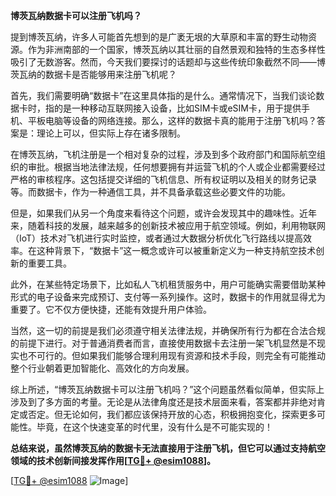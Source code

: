 **博茨瓦纳数据卡可以注册飞机吗？**

提到博茨瓦纳，许多人可能首先想到的是广袤无垠的大草原和丰富的野生动物资源。作为非洲南部的一个国家，博茨瓦纳以其壮丽的自然景观和独特的生态多样性吸引了无数游客。然而，今天我们要探讨的话题却与这些传统印象截然不同——博茨瓦纳的数据卡是否能够用来注册飞机呢？

首先，我们需要明确“数据卡”在这里具体指的是什么。通常情况下，当我们谈论数据卡时，指的是一种移动互联网接入设备，比如SIM卡或eSIM卡，用于提供手机、平板电脑等设备的网络连接。那么，这样的数据卡真的能用于注册飞机吗？答案是：理论上可以，但实际上存在诸多限制。

在博茨瓦纳，飞机注册是一个相对复杂的过程，涉及到多个政府部门和国际航空组织的审批。根据当地法律法规，任何想要拥有并运营飞机的个人或企业都需要经过严格的审核程序。这包括提交详细的飞机信息、所有权证明以及相关的财务记录等。而数据卡，作为一种通信工具，并不具备承载这些必要文件的功能。

但是，如果我们从另一个角度来看待这个问题，或许会发现其中的趣味性。近年来，随着科技的发展，越来越多的创新技术被应用于航空领域。例如，利用物联网（IoT）技术对飞机进行实时监控，或者通过大数据分析优化飞行路线以提高效率。在这种背景下，“数据卡”这一概念或许可以被重新定义为一种支持航空技术创新的重要工具。

此外，在某些特定场景下，比如私人飞机租赁服务中，用户可能确实需要借助某种形式的电子设备来完成预订、支付等一系列操作。这时，数据卡的作用就显得尤为重要了。它不仅方便快捷，还能有效提升用户体验。

当然，这一切的前提是我们必须遵守相关法律法规，并确保所有行为都在合法合规的前提下进行。对于普通消费者而言，直接使用数据卡去注册一架飞机显然是不现实也不可行的。但如果我们能够合理利用现有资源和技术手段，则完全有可能推动整个行业朝着更加智能化、高效化的方向发展。

综上所述，“博茨瓦纳数据卡可以注册飞机吗？”这个问题虽然看似简单，但实际上涉及到了多方面的考量。无论是从法律角度还是技术层面来看，答案都并非绝对肯定或否定。但无论如何，我们都应该保持开放的心态，积极拥抱变化，探索更多可能性。毕竟，在这个快速变革的时代里，没有什么是不可能实现的！

**总结来说，虽然博茨瓦纳的数据卡无法直接用于注册飞机，但它可以通过支持航空领域的技术创新间接发挥作用[[TG💪+ @esim1088](https://t.me/s/esim1088)]。**

[[TG💪+ @esim1088](https://t.me/s/esim1088) ![Image](https://i.postimg.cc/4NQfJmqS/Snipaste-2025-05-13-00-14-12.png)]